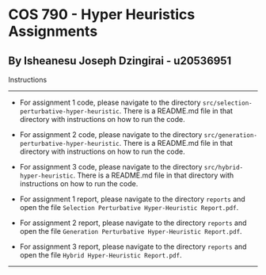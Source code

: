 # COS 790 - Hyper Heuristics Assignments

By Isheanesu Joseph Dzingirai - u20536951
---

Instructions

---

- For assignment 1 code, please navigate to the directory `src/selection-perturbative-hyper-heuristic`. There is a
  README.md file in that directory with instructions on how to run the code.
- For assignment 2 code, please navigate to the directory `src/generation-perturbative-hyper-heuristic`. There is a
  README.md file in that directory with instructions on how to run the code.
- For assignment 3 code, please navigate to the directory `src/hybrid-hyper-heuristic`. There is a README.md file in
  that directory with instructions on how to run the code.

- For assignment 1 report, please navigate to the directory `reports` and open the
  file `Selection Perturbative Hyper-Heuristic Report.pdf`.
- For assignment 2 report, please navigate to the directory `reports` and open the
  file `Generation Perturbative Hyper-Heuristic Report.pdf`.
- For assignment 3 report, please navigate to the directory `reports` and open the
  file `Hybrid Hyper-Heuristic Report.pdf`.

---